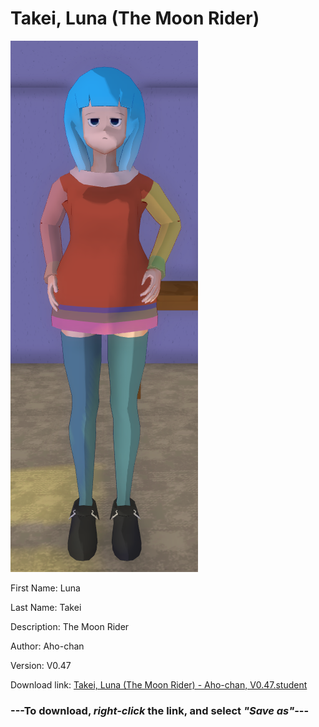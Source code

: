 # Takei, Luna (The Moon Rider)

<img src="https://raw.githubusercontent.com/Arbiter1223/Daigaku-Gurashi-Custom-Students/master/Students/Files/Takei%2C%20Luna%20(The%20Moon%20Rider).png" title="Takei, Luna (The Moon Rider) - Aho-chan, V0.47">

First Name: Luna

Last Name: Takei

Description: The Moon Rider

Author: Aho-chan

Version: V0.47

Download link: <a href="https://raw.githubusercontent.com/Arbiter1223/Daigaku-Gurashi-Custom-Students/master/Students/Files/Takei%2C%20Luna%20(The%20Moon%20Rider)%20-%20Aho-chan%2C%20V0.47.student">Takei, Luna (The Moon Rider) - Aho-chan, V0.47.student</a>

### ---**To download, _right-click_ the link, and select _"Save as"_**---
